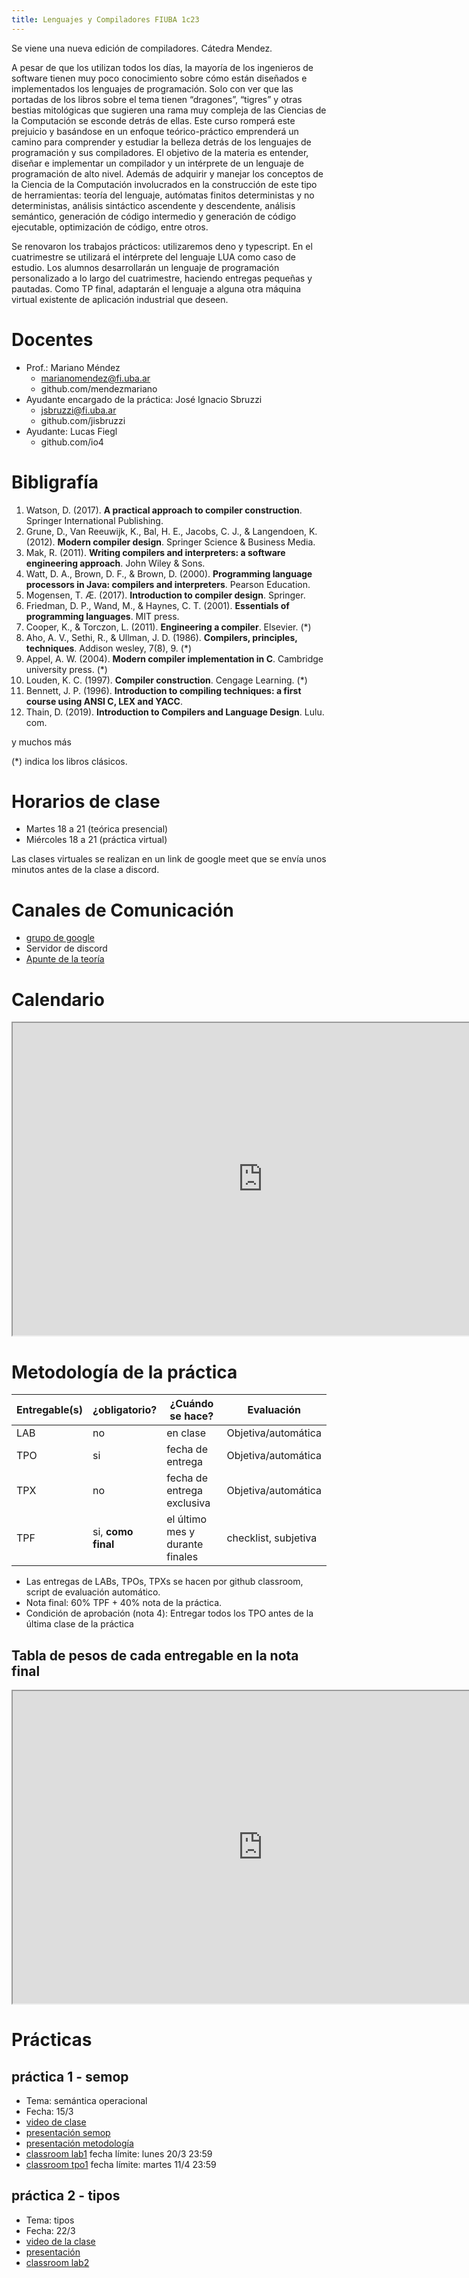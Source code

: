 ```yaml
---
title: Lenguajes y Compiladores FIUBA 1c23
---
```

Se viene una nueva edición de compiladores. Cátedra Mendez.

A pesar de que los utilizan todos los días, la mayoría de los ingenieros de software tienen muy poco conocimiento sobre cómo están diseñados e implementados los lenguajes de programación. Solo con ver que las portadas de los libros sobre el tema tienen “dragones”, “tigres” y otras bestias mitológicas que sugieren una rama muy compleja de las Ciencias de la Computación se esconde detrás de ellas. Este curso romperá este prejuicio y basándose en un enfoque teórico-práctico emprenderá un camino para comprender y estudiar la belleza detrás de los lenguajes de programación y sus compiladores. El objetivo de la materia es entender, diseñar e implementar un compilador y un intérprete de un lenguaje de programación de alto nivel. Además de adquirir y manejar los conceptos de la Ciencia de la Computación involucrados en la construcción de este tipo de herramientas: teoría del lenguaje, autómatas finitos deterministas y no deterministas, análisis sintáctico ascendente y descendente, análisis semántico, generación de código intermedio y generación de código ejecutable, optimización de código, entre otros.

Se renovaron los trabajos prácticos: utilizaremos deno y typescript. En el cuatrimestre se utilizará el intérprete del lenguaje LUA como caso de estudio. Los alumnos desarrollarán un lenguaje de programación personalizado a lo largo del cuatrimestre, haciendo entregas pequeñas y pautadas. Como TP final, adaptarán el lenguaje a alguna otra máquina virtual existente de aplicación industrial que deseen.

# Docentes
- Prof.: Mariano Méndez
    - marianomendez@fi.uba.ar
    - github.com/mendezmariano
- Ayudante encargado de la práctica: José Ignacio Sbruzzi
    - jsbruzzi@fi.uba.ar
    - github.com/jisbruzzi
- Ayudante: Lucas Fiegl
    - github.com/io4

# Bibligrafía 

1. Watson, D. (2017). **A practical approach to compiler construction**. Springer International Publishing.
2. Grune, D., Van Reeuwijk, K., Bal, H. E., Jacobs, C. J., & Langendoen, K. (2012). **Modern compiler design**. Springer Science & Business Media.
3. Mak, R. (2011). **Writing compilers and interpreters: a software engineering approach**. John Wiley & Sons.
4. Watt, D. A., Brown, D. F., & Brown, D. (2000). **Programming language processors in Java: compilers and interpreters**. Pearson Education.
5. Mogensen, T. Æ. (2017). **Introduction to compiler design**. Springer.
6. Friedman, D. P., Wand, M., & Haynes, C. T. (2001). **Essentials of programming languages**. MIT press.
7. Cooper, K., & Torczon, L. (2011). **Engineering a compiler**. Elsevier. (*)
8. Aho, A. V., Sethi, R., & Ullman, J. D. (1986). **Compilers, principles, techniques**. Addison wesley, 7(8), 9. (*)
9. Appel, A. W. (2004). **Modern compiler implementation in C**. Cambridge university press. (*)
10. Louden, K. C. (1997). **Compiler construction**. Cengage Learning.  (*)
11. Bennett, J. P. (1996). **Introduction to compiling techniques: a first course using ANSI C, LEX and YACC**.
12. Thain, D. (2019). **Introduction to Compilers and Language Design**. Lulu. com.

y muchos más

(*) indica los libros clásicos.


# Horarios de clase

- Martes 18 a 21 (teórica presencial)
- Miércoles 18 a 21 (práctica virtual)

Las clases virtuales se realizan en un link de google meet que se envía unos minutos antes de la clase a discord.

# Canales de Comunicación

- [grupo de google](https://groups.google.com/g/lenguajes-y-compiladores)
- Servidor de discord
- [Apunte de la teoría](https://compiladores.github.io/teo)

# Calendario
<iframe width=800 height=500 src="https://docs.google.com/spreadsheets/d/e/2PACX-1vQg_Xk6KqXCaGjjuN8_eFZ8S_HweXNvoIhNGCRAcQIESBxV7uKxnNwW4k_EEnji-OLPApirdMX6a1p_/pubhtml?gid=1728272792&amp;single=true&amp;widget=true&amp;headers=false" class="w-full"></iframe>

# Metodología de la práctica

<table>
    <thead>
        <tr>
            <th>Entregable(s)</th>
            <th>¿obligatorio?</th>
            <th>¿Cuándo se hace?</th>
            <th>Evaluación </th>
        </tr>
    </thead>
    <tbody>
        <tr>
            <td>LAB</td>
            <td>no</td>
            <td>en clase</td>
            <td>Objetiva/automática</td>
        </tr>
        <tr>
            <td>TPO</td>
            <td>si</td>
            <td>fecha de entrega</td>
            <td>Objetiva/automática</td>
        </tr>
        <tr>
            <td>TPX</td>
            <td>no</td>
            <td>fecha de entrega exclusiva</td>
            <td>Objetiva/automática</td>
        </tr>
        <tr>
            <td>TPF</td>
            <td>si, <b>como final</b></td>
            <td>el último mes y durante finales</td>
            <td>checklist, subjetiva</td>
        </tr>
    </tbody>
</table>

- Las entregas de LABs, TPOs, TPXs se hacen por github classroom, script de evaluación automático.
- Nota final: 60% TPF + 40% nota de la práctica.
- Condición de aprobación (nota 4): Entregar todos los TPO antes de la última clase de la práctica

## Tabla de pesos de cada entregable en la nota final
<iframe width=800 height=500 src="https://docs.google.com/spreadsheets/d/e/2PACX-1vQg_Xk6KqXCaGjjuN8_eFZ8S_HweXNvoIhNGCRAcQIESBxV7uKxnNwW4k_EEnji-OLPApirdMX6a1p_/pubhtml?gid=173989754&amp;single=true&amp;widget=false&amp;headers=false" class="w-full"></iframe>

# Prácticas
## práctica 1 - semop
- Tema: semántica operacional
- Fecha: 15/3
- [video de clase](https://vimeo.com/808545954)
- [presentación semop](https://compiladores.github.io/p/semop.html)
- [presentación metodología](https://compiladores.github.io/p/metodologia.html)
- [classroom lab1](https://classroom.github.com/a/wJiJqyOS) fecha límite: lunes 20/3 23:59
- [classroom tpo1](https://classroom.github.com/a/yRgjdgOG) fecha límite: martes 11/4 23:59
## práctica 2 - tipos
- Tema: tipos
- Fecha: 22/3
- [video de la clase](https://vimeo.com/810712163)
- [presentación](https://compiladores.github.io/p/tipos)
- [classroom lab2](https://classroom.github.com/a/R_M-Sn_O)